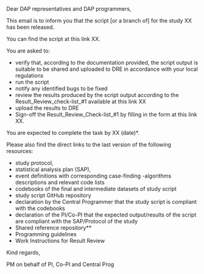 Dear DAP representatives and DAP programmers,

This email is to inform you that the script [or a branch of] for the study XX has been released. 

You can find the script at this link XX.

You are asked to: 

- verify that, according to the documentation provided, the script output is suitable to be shared and uploaded to DRE in accordance with your local regulations  
- run the script 
- notify any identified bugs to be fixed  
- review the results produced by the script output according to the Result_Review_check-list_#1 available at this link XX 
- upload the results to DRE  
- Sign-off the Result_Review_Check-list_#1 by filling in the form at this link XX. 

You are expected to complete the task by XX (date)*.

Please also find the direct links to the last version of the following resources:

- study protocol,
- statistical analysis plan (SAP),
- event definitions with corresponding case-finding -algorithms descriptions and relevant code lists
- codebooks of the final and intermediate datasets of study script
- study script GitHub repository
- declaration by the Central Programmer that the study script is compliant with the codebooks 
- declaration of the PI/Co-PI that the expected output/results of the script are compliant with the SAP/Protocol of the study 
- Shared reference repository**
- Programming guidelines  
- Work Instructions for Result Review 

Kind regards, 

PM on behalf of PI, Co-PI and Central Prog 
